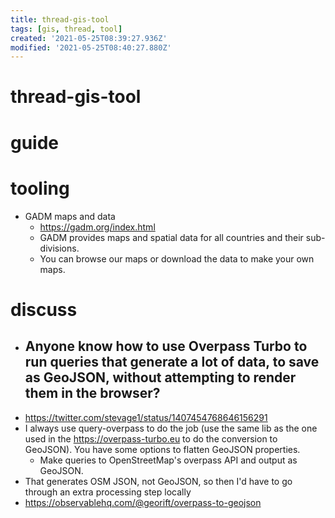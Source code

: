 ```yaml
---
title: thread-gis-tool
tags: [gis, thread, tool]
created: '2021-05-25T08:39:27.936Z'
modified: '2021-05-25T08:40:27.880Z'
---
```


# thread-gis-tool

# guide

# tooling
- GADM maps and data
  - https://gadm.org/index.html
  - GADM provides maps and spatial data for all countries and their sub-divisions. 
  - You can browse our maps or download the data to make your own maps.
# discuss
- ## Anyone know how to use Overpass Turbo to run queries that generate a lot of data, to save as GeoJSON, without attempting to render them in the browser?
- https://twitter.com/stevage1/status/1407454768646156291
- I always use query-overpass to do the job (use the same lib as the one used in the https://overpass-turbo.eu to do the conversion to GeoJSON). You have some options to flatten GeoJSON properties.
  - Make queries to OpenStreetMap's overpass API and output as GeoJSON.
- That generates OSM JSON, not GeoJSON, so then I'd have to go through an extra processing step locally
- https://observablehq.com/@georift/overpass-to-geojson
